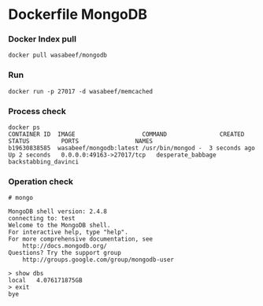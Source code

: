Dockerfile MongoDB
===========

### Docker Index pull

    docker pull wasabeef/mongodb

### Run

    docker run -p 27017 -d wasabeef/memcached


### Process check

    docker ps
    CONTAINER ID  IMAGE                   COMMAND               CREATED        STATUS         PORTS                NAMES
    b19630838585  wasabeef/mongodb:latest /usr/bin/mongod -  3 seconds ago  Up 2 seconds   0.0.0.0:49163->27017/tcp   desperate_babbage  backstabbing_davinci


### Operation check

    # mongo
    
    MongoDB shell version: 2.4.8
    connecting to: test
    Welcome to the MongoDB shell.
    For interactive help, type "help".
    For more comprehensive documentation, see
    	http://docs.mongodb.org/
    Questions? Try the support group
    	http://groups.google.com/group/mongodb-user
    
    > show dbs
    local	4.076171875GB
    > exit
    bye

